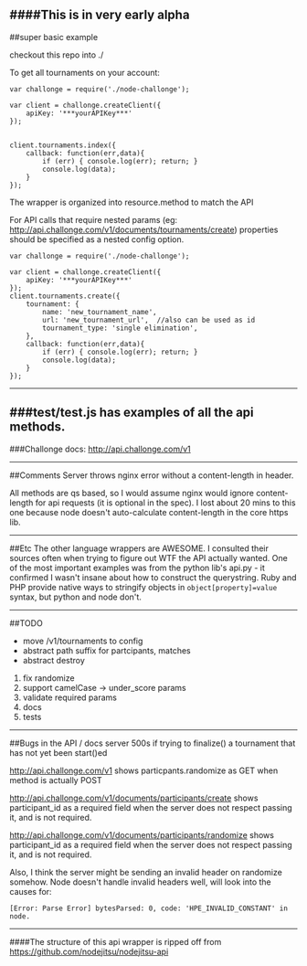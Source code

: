 ####This is in very early alpha
---
##super basic example

checkout this repo into ./

To get all tournaments on your account:

```
var challonge = require('./node-challonge');

var client = challonge.createClient({
	apiKey: '***yourAPIKey***'
});


client.tournaments.index({
	callback: function(err,data){
		if (err) { console.log(err); return; }
		console.log(data);
	}
});

```

The wrapper is organized into resource.method to match the API

For API calls that require nested params (eg: http://api.challonge.com/v1/documents/tournaments/create) properties should be specified as a nested config option.

```
var challonge = require('./node-challonge');

var client = challonge.createClient({
	apiKey: '***yourAPIKey***'
});
client.tournaments.create({
	tournament: {
		name: 'new_tournament_name',
		url: 'new_tournament_url',  //also can be used as id
		tournament_type: 'single elimination',
	},
	callback: function(err,data){
		if (err) { console.log(err); return; }
		console.log(data);
	}
});
```
---
###test/test.js has examples of all the api methods.
---
###Challonge docs: http://api.challonge.com/v1

----

##Comments
Server throws nginx error without a content-length in header.

All methods are qs based, so I would assume nginx would ignore content-length for api requests (it is optional in the spec). I lost about 20 mins to this one because node doesn't auto-calculate content-length in the core https lib.

---

##Etc
The other language wrappers are AWESOME. I consulted their sources often when trying to figure out WTF the API actually wanted. One of the most important examples was from the python lib's api.py - it confirmed I wasn't insane about how to construct the querystring.  Ruby and PHP provide native ways to stringify objects in ```object[property]=value``` syntax, but python and node don't.

---

##TODO
* move /v1/tournaments to config
* abstract path suffix for partcipants, matches
* abstract destroy

1. fix randomize
2. support camelCase -> under_score params
3. validate required params
4. docs
5. tests

---

##Bugs in the API / docs
server 500s if trying to finalize() a tournament that has not yet been start()ed

http://api.challonge.com/v1 shows particpants.randomize as GET when method is actually POST

http://api.challonge.com/v1/documents/participants/create shows participant_id as a required field when the server does not respect passing it, and is not required.

http://api.challonge.com/v1/documents/participants/randomize shows participant_id as a required field when the server does not respect passing it, and is not required.

Also, I think the server might be sending an invalid header on randomize somehow. Node doesn't handle invalid headers well, will look into the causes for:

```
[Error: Parse Error] bytesParsed: 0, code: 'HPE_INVALID_CONSTANT' in node.
```

---

####The structure of this api wrapper is ripped off from https://github.com/nodejitsu/nodejitsu-api